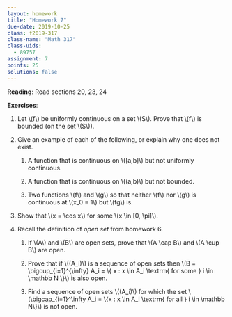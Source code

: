 ```yaml
---
layout: homework
title: "Homework 7"
due-date: 2019-10-25
class: f2019-317
class-name: "Math 317"
class-uids: 
  - 89757
assignment: 7
points: 25
solutions: false
---
```


**Reading**: 
Read sections 20, 23, 24

**Exercises**:

1.  Let \\(f\\) be uniformly continuous on a set \\(S\\). Prove that \\(f\\) is bounded (on the set \\(S\\)).

2.  Give an example of each of the following, or explain why one does not exist.

    1.  A function that is continuous on \\([a,b]\\) but not uniformly continuous.
    
    2.  A function that is continuous on \\((a,b)\\) but not bounded.
    
    3.  Two functions \\(f\\) and \\(g\\) so that neither \\(f\\) nor \\(g\\) is continuous at \\(x_0 = 1\\) but \\(fg\\) is.

3.  Show that \\(x = \cos x\\) for some \\(x \in [0, \pi]\\).

4.  Recall the definition of *open set* from homework 6.

    1.  If \\(A\\) and \\(B\\) are open sets, prove that \\(A \cap B\\) and \\(A \cup B\\) are open.
    
    2.  Prove that if \\((A_i)\\) is a sequence of open sets then \\(B = \bigcup_{i=1}^{\infty} A_i = \\{ x : x \in A_i \textrm{ for some } i \in \mathbb N \\}\\) is also open.
    
    3.  Find a sequence of open sets \\((A_i)\\) for which the set \\(\bigcap_{i=1}^\infty A_i = \\{x : x \in A_i \textrm{ for all } i \in \mathbb N\\}\\) is not open.
